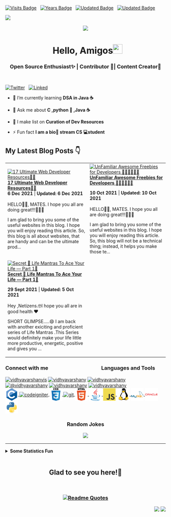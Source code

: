 [![Visits Badge](https://badges.pufler.dev/visits/puf17640/git-badges)](https://badges.pufler.dev)&nbsp; &nbsp;[![Years Badge](https://badges.pufler.dev/years/puf17640)](https://badges.pufler.dev)&nbsp;&nbsp;
[![Updated Badge](https://badges.pufler.dev/updated/puf17640/git-badges)](https://badges.pufler.dev)&nbsp;&nbsp;
[![Updated Badge](https://komarev.com/ghpvc/?username=vidhyavarshanyjs&label=Profile%20views&color=0e75b6&style=flat)](https://badges.pufler.dev)

<a href="https://bio.link/vidhyavarshany"><img src="https://user-images.githubusercontent.com/76642252/123521066-f6ad6600-d6d1-11eb-8feb-aba7a10d4d46.gif"></a>

<!-- retro visitor counter -->

<p align="center"> 
  <img src="https://profile-counter.glitch.me/VidhyaVarshanyJS/count.svg" />
</p>

<!-- welcome message -->
<h1 align="center"><strong>&nbsp;&nbsp;Hello, Amigos</strong><img src="https://media.giphy.com/media/hvRJCLFzcasrR4ia7z/giphy.gif" width="30px" height = "30px"></h2>

<h3 align="center">Open Source Enthusiast✨ | Contributor 🔰| Content Creator📙</h3>

<br>

[![Twitter](https://img.shields.io/twitter/follow/vidhyavarshany?logo=twitter&style=for-the-badge)](https://twitter.com/vidhyavarshany) &nbsp;
[![Linked](https://img.shields.io/badge/LinkedIn-0077B5?style=for-the-badge&logo=linkedin&logoColor=white)](https://www.linkedin.com/in/vidhyavarshany/)

- 🌱 I’m currently learning **DSA in Java ☕**

- 💬 Ask me about **C ,python 🐍 ,Java ☕**

- 📍 I make list on **Curation of Dev Resources**

- ⚡ Fun fact **I am a bio🧬 stream CS 💻student**

## My Latest Blog Posts 👇

<!-- HASHNODE_BLOG:START -->
<table><tr><td><a href="https://vidhyavarshany.hashnode.dev/ultimate-web-developer-resource" title="17 Ultimate Web Developer Resources🎊🥇"><img src="https://cdn.hashnode.com/res/hashnode/image/upload/v1638340313771/Bo3SntCRr.png" alt="17 Ultimate Web Developer Resources🎊🥇"   /></a>
<a href="https://vidhyavarshany.hashnode.dev/ultimate-web-developer-resource" title="17 Ultimate Web Developer Resources🎊🥇"><strong>17 Ultimate Web Developer Resources🎊🥇</strong></a>
<div><strong>6 Dec 2021</strong> | <strong>Updated: 6 Dec 2021</strong></div>
<br/> HELLO👋🏻, MATES. I hope you all are doing great!!!👍🏻😊
 

I am glad to bring you some of the useful websites in this blog. I hope you will enjoy reading this article. So, this blog is all about websites, that are handy and can be the ultimate prod...</td><td><a href="https://vidhyavarshany.hashnode.dev/awesome-freebies-for-developers" title="UnFamiliar Awesome Freebies for Developers 👨🏻‍💻👩🏻‍💻"><img src="https://cdn.hashnode.com/res/hashnode/image/upload/v1633787484691/SoIs-Tucl.png" alt="UnFamiliar Awesome Freebies for Developers 👨🏻‍💻👩🏻‍💻"   /></a>
<a href="https://vidhyavarshany.hashnode.dev/awesome-freebies-for-developers" title="UnFamiliar Awesome Freebies for Developers 👨🏻‍💻👩🏻‍💻"><strong>UnFamiliar Awesome Freebies for Developers 👨🏻‍💻👩🏻‍💻</strong></a>
<div><strong>10 Oct 2021</strong> | <strong>Updated: 10 Oct 2021</strong></div>
<br/> HELLO👋🏻, MATES. I hope you all are doing great!!!👍🏻😊
 

I am glad to bring you some of the useful websites in this blog. I hope you will enjoy reading this article. So, this blog will not be a technical thing; instead, it helps you make those te...</td></tr><tr><td><a href="https://vidhyavarshany.hashnode.dev/secret-life-mantras-to-ace-your-life-part-1" title="Secret 🙊 Life Mantras To Ace Your Life — Part 1🌟"><img src="https://cdn.hashnode.com/res/hashnode/image/upload/v1632930970855/i_iUQNobi.gif" alt="Secret 🙊 Life Mantras To Ace Your Life — Part 1🌟"   /></a>
<a href="https://vidhyavarshany.hashnode.dev/secret-life-mantras-to-ace-your-life-part-1" title="Secret 🙊 Life Mantras To Ace Your Life — Part 1🌟"><strong>Secret 🙊 Life Mantras To Ace Your Life — Part 1🌟</strong></a>
<div><strong>29 Sept 2021</strong> | <strong>Updated: 5 Oct 2021</strong></div>
<br/> Hey ,Netizens.🤓I hope you all are in good health ❤


SHORT GLIMPSE.....😄
I am back with another exiciting and proficient series of Life Mantras .This Series would definitely make your life little more productive, energetic, positive  and gives you ...</td></tr></table>
<!-- HASHNODE_BLOG:END -->

<div>
<h3>Connect with me&nbsp;&nbsp;&nbsp;&nbsp;&nbsp;&nbsp;&nbsp;&nbsp;&nbsp;&nbsp;&nbsp;&nbsp;&nbsp;&nbsp;&nbsp;&nbsp;&nbsp;&nbsp;&nbsp;&nbsp;&nbsp;&nbsp;&nbsp;&nbsp;&nbsp;&nbsp;&nbsp;&nbsp;&nbsp;&nbsp;&nbsp;&nbsp;&nbsp;&nbsp;&nbsp;&nbsp;&nbsp;&nbsp;&nbsp;&nbsp;&nbsp;&nbsp;&nbsp;Languages and Tools
  </h3>
<a href="https://dev.to/vidhyavarshanyjs" target="blank"><img align="center" src="https://raw.githubusercontent.com/rahuldkjain/github-profile-readme-generator/master/src/images/icons/Social/devto.svg" alt="vidhyavarshanyjs" height="30" width="40" /></a>
<a href="https://twitter.com/vidhyavarshany" target="blank"><img align="center" src="https://raw.githubusercontent.com/rahuldkjain/github-profile-readme-generator/master/src/images/icons/Social/twitter.svg" alt="vidhyavarshany" height="30" width="40" /></a>
<a href="https://linkedin.com/in/vidhyavarshany" target="blank"><img align="center" src="https://raw.githubusercontent.com/rahuldkjain/github-profile-readme-generator/master/src/images/icons/Social/linked-in-alt.svg" alt="vidhyavarshany" height="30" width="40" /></a>
<a href="https://hashnode.com/@vidhyavarshany" target="blank"><img align="center" src="https://raw.githubusercontent.com/rahuldkjain/github-profile-readme-generator/master/src/images/icons/Social/hashnode.svg" alt="@vidhyavarshany" height="30" width="40" /></a>
<a href="https://www.hackerrank.com/vidhyavarshany" target="blank"><img align="center" src="https://raw.githubusercontent.com/rahuldkjain/github-profile-readme-generator/master/src/images/icons/Social/hackerrank.svg" alt="vidhyavarshany" height="30" width="40" /></a>
<a href="https://www.leetcode.com/vidhyavarshany" target="blank"><img align="center" src="https://raw.githubusercontent.com/rahuldkjain/github-profile-readme-generator/master/src/images/icons/Social/leet-code.svg" alt="vidhyavarshany" height="30" width="40" /></a>
&nbsp;&nbsp;&nbsp;&nbsp;&nbsp;&nbsp;&nbsp;&nbsp;&nbsp;&nbsp;&nbsp;&nbsp;&nbsp;&nbsp;&nbsp;&nbsp;&nbsp;&nbsp;&nbsp;&nbsp;
  <a href="https://www.cprogramming.com/" target="_blank" rel="noreferrer"> <img  align="center" src="https://raw.githubusercontent.com/devicons/devicon/master/icons/c/c-original.svg" alt="c" width="40" height="40"/> </a> 
  <a href="https://codeigniter.com" target="_blank" rel="noreferrer"> <img  align="center"  src="https://cdn.worldvectorlogo.com/logos/codeigniter.svg" alt="codeigniter" width="40" height="40"/> </a> 
  <a href="https://www.w3schools.com/css/" target="_blank" rel="noreferrer"> <img  align="center" src="https://raw.githubusercontent.com/devicons/devicon/master/icons/css3/css3-original-wordmark.svg" alt="css3" width="40" height="40"/> </a>
  <a href="https://git-scm.com/" target="_blank" rel="noreferrer"> <img  align="center"  src="https://www.vectorlogo.zone/logos/git-scm/git-scm-icon.svg" alt="git" width="40" height="40"/> </a> 
  <a href="https://www.w3.org/html/" target="_blank" rel="noreferrer"> <img  align="center"  src="https://raw.githubusercontent.com/devicons/devicon/master/icons/html5/html5-original-wordmark.svg" alt="html5" width="40" height="40"/> </a> 
  <a href="https://www.java.com" target="_blank" rel="noreferrer"> <img  align="center"  src="https://raw.githubusercontent.com/devicons/devicon/master/icons/java/java-original.svg" alt="java" width="40" height="40"/> </a> 
  <a href="https://developer.mozilla.org/en-US/docs/Web/JavaScript" target="_blank" rel="noreferrer"> <img  align="center" src="https://raw.githubusercontent.com/devicons/devicon/master/icons/javascript/javascript-original.svg" alt="javascript" width="40" height="40"/> </a> 
  <a href="https://www.linux.org/" target="_blank" rel="noreferrer"> <img  align="center"  src="https://raw.githubusercontent.com/devicons/devicon/master/icons/linux/linux-original.svg" alt="linux" width="40" height="40"/> </a>
  <a href="https://www.mysql.com/" target="_blank" rel="noreferrer"> <img  align="center" src="https://raw.githubusercontent.com/devicons/devicon/master/icons/mysql/mysql-original-wordmark.svg" alt="mysql" width="40" height="40"/> </a> 
  <a href="https://www.oracle.com/" target="_blank" rel="noreferrer"> <img  align="center"  src="https://raw.githubusercontent.com/devicons/devicon/master/icons/oracle/oracle-original.svg" alt="oracle" width="40" height="40"/> </a> 
  <a href="https://www.python.org" target="_blank" rel="noreferrer"> <img  align="center" src="https://raw.githubusercontent.com/devicons/devicon/master/icons/python/python-original.svg" alt="python" width="40" height="40"/> </a>

</div>

<!-- jokes -->
<h3 align="center">Random Jokes</h3>

<p align="center"><img src="https://readme-jokes.vercel.app/api?Border&theme=radical&borderColor=%23d3d3d3"></p>

<hr>

<!-- start statics fun section -->
<details>
<summary><b> Some Statistics Fun </b></summary>
<div align="center">
<p><img src="https://github-readme-stats.vercel.app/api/top-langs?username=vidhyavarshanyjs&show_icons=true&locale=en&layout=compact&theme=radical" alt="vidhyavarshanyjs" align="left" /></p>
  
  
<p align="right"><img  src="https://github-readme-stats.vercel.app/api?username=VidhyaVarshanyJS&show_icons=true&theme=radical" alt="vidhyavarshanyjs" /></p>
 
<p><img src="https://github-readme-streak-stats.herokuapp.com/?user=vidhyavarshanyjs&theme=radical" alt="vidhyavarshanyjs" /></p>

</div>
</details>
<!-- end statics fun section -->

<br />

<!-- ending -->
<h2 align="center">Glad to see you here!🎉</h2>
<br />

<!-- quotes -->

<h3 align="center"></p>

[![Readme Quotes](https://quotes-github-readme.vercel.app/api?type=horizontal&theme=radical)](https://github.com/piyushsuthar/github-readme-quotes)

<p align="right">
<img src="https://komarev.com/ghpvc/?username=brunotacca&style=plastic&label=Views"><img>
<img src="https://badges.pufler.dev/visits/brunotacca/brunotacca?color=black&logo=github" />
</p>

<!-- ending -->
